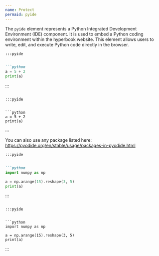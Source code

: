 ```yaml
---
name: Protect
permaid: pyide
---
```


The `pyide` element represents a Python Integrated Development Environment (IDE) component.
It is used to embed a Python coding environment within the hyperbook website.
This element allows users to write, edit, and execute Python code directly in the browser.

```md
:::pyide


```python
a = 5 + 2
print(a)
```
:::


```

:::pyide


```python
a = 5 + 2
print(a)
```

:::

You can also use any package listed here: https://pyodide.org/en/stable/usage/packages-in-pyodide.html

```md
:::pyide


```python
import numpy as np

a = np.arange(15).reshape(3, 5)
print(a)
```

:::
```

:::pyide


```python
import numpy as np

a = np.arange(15).reshape(3, 5)
print(a)
```

:::